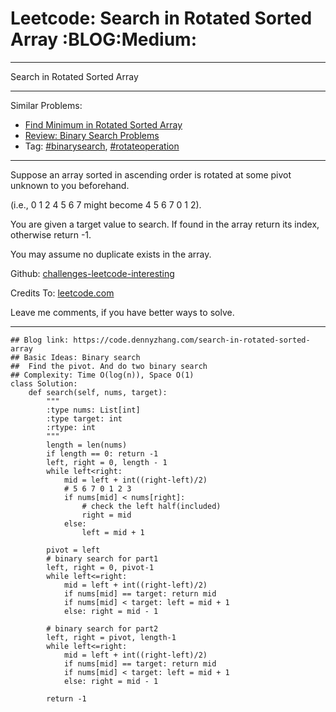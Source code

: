 # Leetcode: Search in Rotated Sorted Array     :BLOG:Medium:


---

Search in Rotated Sorted Array  

---

Similar Problems:  
-   [Find Minimum in Rotated Sorted Array](https://code.dennyzhang.com/find-minimum-in-rotated-sorted-array)
-   [Review: Binary Search Problems](https://code.dennyzhang.com/review-binarysearch)
-   Tag: [#binarysearch](https://code.dennyzhang.com/tag/binarysearch), [#rotateoperation](https://code.dennyzhang.com/tag/rotateoperation)

---

Suppose an array sorted in ascending order is rotated at some pivot unknown to you beforehand.  

(i.e., 0 1 2 4 5 6 7 might become 4 5 6 7 0 1 2).  

You are given a target value to search. If found in the array return its index, otherwise return -1.  

You may assume no duplicate exists in the array.  

Github: [challenges-leetcode-interesting](https://github.com/DennyZhang/challenges-leetcode-interesting/tree/master/search-in-rotated-sorted-array)  

Credits To: [leetcode.com](https://leetcode.com/problems/search-in-rotated-sorted-array/description/)  

Leave me comments, if you have better ways to solve.  

---

    ## Blog link: https://code.dennyzhang.com/search-in-rotated-sorted-array
    ## Basic Ideas: Binary search
    ##  Find the pivot. And do two binary search
    ## Complexity: Time O(log(n)), Space O(1)
    class Solution:
        def search(self, nums, target):
            """
            :type nums: List[int]
            :type target: int
            :rtype: int
            """
            length = len(nums)
            if length == 0: return -1
            left, right = 0, length - 1
            while left<right:
                mid = left + int((right-left)/2)
                # 5 6 7 0 1 2 3
                if nums[mid] < nums[right]:
                    # check the left half(included)
                    right = mid
                else:
                    left = mid + 1
    
            pivot = left
            # binary search for part1
            left, right = 0, pivot-1
            while left<=right:
                mid = left + int((right-left)/2)
                if nums[mid] == target: return mid
                if nums[mid] < target: left = mid + 1
                else: right = mid - 1
    
            # binary search for part2
            left, right = pivot, length-1
            while left<=right:
                mid = left + int((right-left)/2)
                if nums[mid] == target: return mid
                if nums[mid] < target: left = mid + 1
                else: right = mid - 1
    
            return -1